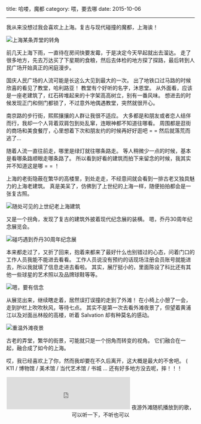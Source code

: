 title: 哈喽，魔都
category: 喂，要去哪
date: 2015-10-06
             
---

我从来没想过我会喜欢上上海。复古与现代碰撞的魔都，上海诶！

![上海某条弄堂的转角](//7xic0o.com1.z0.glb.clouddn.com/shanghai01.jpg)

<!-- more -->

前几天上海下雨，一直待在房间快要发霉，于是决定今天早起就出去溜达。
走了很多地方，先去万达买了下星期的食粮，然后去体检的地方探了探路，最后转到人民广场开始真正的闲庭漫步。

国庆人民广场的人流可能是长这么大见到最大的一次。
出了地铁口过马路的时候欣喜的看见了教堂，哈利路亚！
教堂有个好听的名字，沐恩堂。
从外面看，应该是一座老建筑了，红石砖堆起来的十字架高高树立，别有一番风味。
想进去的时候发现正门和侧门都锁了，不过意外地偶遇教堂，突然就很开心。

南京路的步行街，熙熙攘攘的人群让我很不适应。
大多都是和朋友或者恋人结伴而行，我却一个人背着双肩包到处乱窜，连眼神都不知道往哪看。
周围都是逛街的商场和美食餐厅，心里想着下次和朋友约的时候再好好逛吧 = = 然后就落荒而逃了...

随着人流一直往前走，哪里是绿灯就往哪条路走。
等人稍微少一点的时候，基本是看哪条路顺眼走哪条路了。
所以看到好看的建筑而拍下来留念的时候，我其实并不知道这是哪 = = ！

上海的老街隐蔽在繁华的高楼里，到处走走，不经意间就会看到一排古老又独具魅力的上海老建筑。
真是美呆了，仿佛到了上世纪的上海一样，随便拍拍都会是一张复古照。

![随处可见的上世纪老上海建筑](//7xic0o.com1.z0.glb.clouddn.com/shanghai02.jpg)

又是一个拐角，发现了复古的建筑外披着现代纪念展的装横。
嗯，乔丹30周年纪念展览会。

![碰巧遇到乔丹30周年纪念展](//7xic0o.com1.z0.glb.clouddn.com/shanghai03.jpg)

本来都走过了，又折了回来，抱着来都来了最好什么也别错过的心态，问着门口的工作人员我能不能进去看看。
工作人员说没有预约的话现场注册会员账号就能进去，所以我就填了信息走进去看啦。
其实，展厅挺小的，里面陈设了科比还有其他一些球星的艺术照以及品牌球鞋等等。

![嗯，要有信念](//7xic0o.com1.z0.glb.clouddn.com/shanghai04.jpg)

从展览出来，继续瞎走着，居然误打误撞的走到了外滩！
在小椅上小憩了一会，走到护栏上吹吹秋风，等待七点。
其实不是第一次去看外滩夜景了，但望着黄浦江以及对面丛林般的高楼，听着 Salvation 却有种莫名的感动。

![重温外滩夜景](//7xic0o.com1.z0.glb.clouddn.com/shanghai05.jpg)

古老的弄堂，繁华的街景，可能就只是一个拐角而转变的视角。
它们融合在一起，融合成了如今的上海。

哎，我已经喜欢上了你，然而我却要在不久后离开，这大概是最大的不舍吧。
( K11 / 博物馆 / 美术馆 / 当代艺术馆 / 书城 ... 还有好多地方没去呢，摔！！！

<center>
    <iframe frameborder="no" border="0" marginwidth="0" marginheight="0" width=330 height=86 src="http://music.163.com/outchain/player?type=2&id=29789844&auto=0&height=66"></iframe>
    <span>夜游外滩随机播放到的歌，可以听一下，不听也可以</span>
</center>

